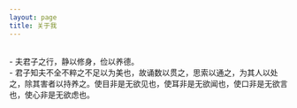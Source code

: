 ```yaml
---
layout: page
title: 关于我 
---
```

<br/>
- 夫君子之行，静以修身，俭以养德。<br/>
- 君子知夫不全不粹之不足以为美也，故诵数以贯之，思索以通之，为其人以处之，除其害者以持养之。使目非是无欲见也，使耳非是无欲闻也，使口非是无欲言也，使心非是无欲虑也。

<!--{% include comments.html %}-->